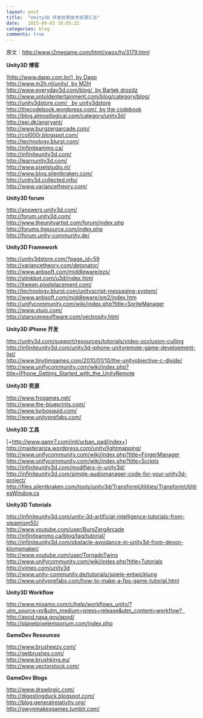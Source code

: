 ```yaml
---
layout: post
title:  "Unity3D 开发优秀技术资源汇总"
date:   2015-09-03 16:05:32
categories: blog
comments: true
---
```


原文：http://www.j2megame.com/html/xwzx/ty/3179.html

**Unity3D 博客**

[http://www.dapp.com.br/]  by Dapp <br>
http://www.m2h.nl/unity/  by M2H <br>
http://www.everyday3d.com/blog/  by Bartek drozdz <br>
http://www.untoldentertainment.com/blog/category/blog/ <br>
http://unity3dstore.com/   by unity3dstore <br>
http://thecodebook.wordpress.com/  by the codebook <br>
http://blog.almostlogical.com/category/unity3d/ <br>
http://eej.dk/angryant/ <br>
http://www.burgzergarcade.com/ <br>
http://col000r.blogspot.com/ <br>
http://technology.blurst.com/ <br>
http://infiniteammo.ca/ <br>
http://infiniteunity3d.com/ <br>
http://learnunity3d.com/ <br>
http://www.pixelstudio.nl/ <br>
http://www.blog.silentkraken.com/ <br>
http://unity3d.collected.info/ <br>
http://www.variancetheory.com/ <br>

**Unity3D forum**

http://answers.unity3d.com/ <br>
http://forum.unity3d.com/ <br>
http://www.theunityartist.com/forum/index.php <br>
http://forums.tigsource.com/index.php <br>
http://forum.unity-community.de/ <br>

**Unity3D Framework**

http://unity3dstore.com/?page_id=59 <br>
http://variancetheory.com/detonator/ <br>
http://www.anbsoft.com/middleware/ezs/ <br>
http://stinkbot.com/u3d/index.html <br>
http://itween.pixelplacement.com/ <br>
http://technology.blurst.com/unityscript-messaging-system/ <br>
http://www.anbsoft.com/middleware/sm2/index.htm <br>
http://unifycommunity.com/wiki/index.php?title=SpriteManager <br>
http://www.xtuio.com/ <br>
http://starscenesoftware.com/vectrosity.html <br>

**Unity3D iPhone 开发**

http://unity3d.com/support/resources/tutorials/video-occlusion-culling <br>
http://infiniteunity3d.com/unity3d-iphone-unityremote-game-development-list/ <br>
http://www.tinytimgames.com/2010/01/10/the-unityobjective-c-divide/ <br>
http://www.unifycommunity.com/wiki/index.php?title=IPhone_Getting_Started_with_the_UnityRemote <br>

**Unity3D 资源**

http://www.frogames.net/ <br>
http://www.the-blueprints.com/ <br>
http://www.turbosquid.com/ <br>
http://www.unityprefabs.com/ <br>

**Unity3D 工具**

[+http://www.gamr7.com/init/urban_pad/index+] <br>
http://masteranza.wordpress.com/unity/lightmapping/ <br>
http://www.unifycommunity.com/wiki/index.php?title=FingerManager <br>
http://www.unifycommunity.com/wiki/index.php?title=Scripts <br>
http://infiniteunity3d.com/modifiers-in-unity3d/ <br>
http://infiniteunity3d.com/simple-audiomanager-code-for-your-unity3d-project/ <br>
http://files.silentkraken.com/tools/unity3d/TransformUtilities/TransformUtilitiesWindow.cs <br>

**Unity3D Tutorials**

http://infiniteunity3d.com/unity-3d-artificial-intelligence-tutorials-from-steamism50/ <br>
http://www.youtube.com/user/BurgZergArcade <br>
http://infiniteammo.ca/blog/tag/tutorial/ <br>
http://infiniteunity3d.com/obstacle-avoidance-in-unity3d-from-devon-klompmaker/ <br>
http://www.youtube.com/user/TornadoTwins <br>
http://www.unifycommunity.com/wiki/index.php?title=Tutorials <br>
http://vimeo.com/unity3d <br>
http://www.unity-community.de/tutorials/spiele-entwicklung <br>
http://www.unityprefabs.com/how-to-make-a-fps-game-tutorial.html <br>

**Unity3D Workflow**

http://www.mixamo.com/c/help/workflows_unity/?utm_source=pr&utm_medium=press+release&utm_content=workflow?   <br>
http://apod.nasa.gov/apod/ <br>
http://planetpixelemporium.com/index.php <br>

**GameDev Resources**

http://www.brusheezy.com/ <br>
http://getbrushes.com/ <br>
http://www.brushking.eu/ <br>
http://www.vectorstock.com/ <br>

**GameDev Blogs**

http://www.drawlogic.com/ <br>
http://digestingduck.blogspot.com/ <br>
http://blog.generalrelativity.org/ <br>
http://gwynmakesgames.tumblr.com/ <br>






[http://www.dapp.com.br/]:     http://www.dapp.com.br/



